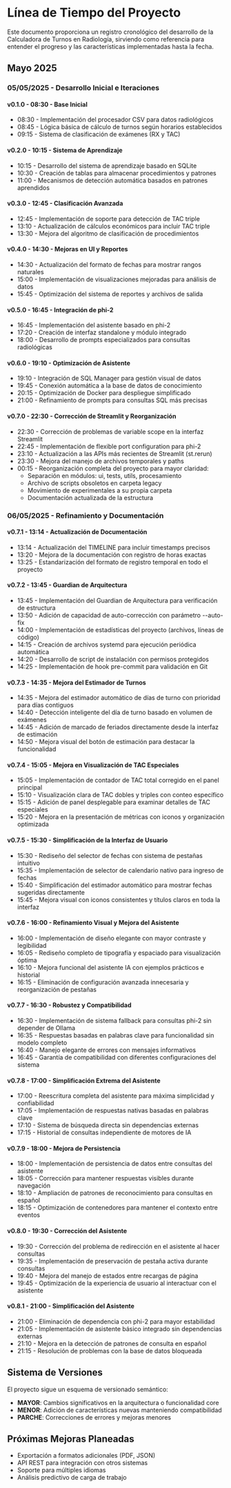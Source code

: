 # Línea de Tiempo del Proyecto

Este documento proporciona un registro cronológico del desarrollo de la Calculadora de Turnos en Radiología, sirviendo como referencia para entender el progreso y las características implementadas hasta la fecha.

## Mayo 2025

### 05/05/2025 - Desarrollo Inicial e Iteraciones

#### v0.1.0 - 08:30 - Base Inicial
- 08:30 - Implementación del procesador CSV para datos radiológicos
- 08:45 - Lógica básica de cálculo de turnos según horarios establecidos
- 09:15 - Sistema de clasificación de exámenes (RX y TAC)

#### v0.2.0 - 10:15 - Sistema de Aprendizaje
- 10:15 - Desarrollo del sistema de aprendizaje basado en SQLite
- 10:30 - Creación de tablas para almacenar procedimientos y patrones
- 11:00 - Mecanismos de detección automática basados en patrones aprendidos

#### v0.3.0 - 12:45 - Clasificación Avanzada
- 12:45 - Implementación de soporte para detección de TAC triple
- 13:10 - Actualización de cálculos económicos para incluir TAC triple
- 13:30 - Mejora del algoritmo de clasificación de procedimientos

#### v0.4.0 - 14:30 - Mejoras en UI y Reportes
- 14:30 - Actualización del formato de fechas para mostrar rangos naturales
- 15:00 - Implementación de visualizaciones mejoradas para análisis de datos
- 15:45 - Optimización del sistema de reportes y archivos de salida

#### v0.5.0 - 16:45 - Integración de phi-2
- 16:45 - Implementación del asistente basado en phi-2 
- 17:20 - Creación de interfaz standalone y módulo integrado
- 18:00 - Desarrollo de prompts especializados para consultas radiológicas

#### v0.6.0 - 19:10 - Optimización de Asistente
- 19:10 - Integración de SQL Manager para gestión visual de datos
- 19:45 - Conexión automática a la base de datos de conocimiento
- 20:15 - Optimización de Docker para despliegue simplificado
- 21:00 - Refinamiento de prompts para consultas SQL más precisas

#### v0.7.0 - 22:30 - Corrección de Streamlit y Reorganización
- 22:30 - Corrección de problemas de variable scope en la interfaz Streamlit
- 22:45 - Implementación de flexible port configuration para phi-2
- 23:10 - Actualización a las APIs más recientes de Streamlit (st.rerun)
- 23:30 - Mejora del manejo de archivos temporales y paths
- 00:15 - Reorganización completa del proyecto para mayor claridad:
  - Separación en módulos: ui, tests, utils, procesamiento
  - Archivo de scripts obsoletos en carpeta legacy
  - Movimiento de experimentales a su propia carpeta
  - Documentación actualizada de la estructura

### 06/05/2025 - Refinamiento y Documentación

#### v0.7.1 - 13:14 - Actualización de Documentación
- 13:14 - Actualización del TIMELINE para incluir timestamps precisos
- 13:20 - Mejora de la documentación con registro de horas exactas
- 13:25 - Estandarización del formato de registro temporal en todo el proyecto

#### v0.7.2 - 13:45 - Guardian de Arquitectura
- 13:45 - Implementación del Guardian de Arquitectura para verificación de estructura
- 13:50 - Adición de capacidad de auto-corrección con parámetro --auto-fix
- 14:00 - Implementación de estadísticas del proyecto (archivos, líneas de código)
- 14:15 - Creación de archivos systemd para ejecución periódica automática
- 14:20 - Desarrollo de script de instalación con permisos protegidos
- 14:25 - Implementación de hook pre-commit para validación en Git

#### v0.7.3 - 14:35 - Mejora del Estimador de Turnos
- 14:35 - Mejora del estimador automático de días de turno con prioridad para días contiguos
- 14:40 - Detección inteligente del día de turno basado en volumen de exámenes
- 14:45 - Adición de marcado de feriados directamente desde la interfaz de estimación
- 14:50 - Mejora visual del botón de estimación para destacar la funcionalidad

#### v0.7.4 - 15:05 - Mejora en Visualización de TAC Especiales
- 15:05 - Implementación de contador de TAC total corregido en el panel principal
- 15:10 - Visualización clara de TAC dobles y triples con conteo específico
- 15:15 - Adición de panel desplegable para examinar detalles de TAC especiales
- 15:20 - Mejora en la presentación de métricas con iconos y organización optimizada

#### v0.7.5 - 15:30 - Simplificación de la Interfaz de Usuario
- 15:30 - Rediseño del selector de fechas con sistema de pestañas intuitivo
- 15:35 - Implementación de selector de calendario nativo para ingreso de fechas
- 15:40 - Simplificación del estimador automático para mostrar fechas sugeridas directamente
- 15:45 - Mejora visual con iconos consistentes y títulos claros en toda la interfaz

#### v0.7.6 - 16:00 - Refinamiento Visual y Mejora del Asistente
- 16:00 - Implementación de diseño elegante con mayor contraste y legibilidad
- 16:05 - Rediseño completo de tipografía y espaciado para visualización óptima
- 16:10 - Mejora funcional del asistente IA con ejemplos prácticos e historial
- 16:15 - Eliminación de configuración avanzada innecesaria y reorganización de pestañas

#### v0.7.7 - 16:30 - Robustez y Compatibilidad
- 16:30 - Implementación de sistema fallback para consultas phi-2 sin depender de Ollama
- 16:35 - Respuestas basadas en palabras clave para funcionalidad sin modelo completo
- 16:40 - Manejo elegante de errores con mensajes informativos
- 16:45 - Garantía de compatibilidad con diferentes configuraciones del sistema

#### v0.7.8 - 17:00 - Simplificación Extrema del Asistente
- 17:00 - Reescritura completa del asistente para máxima simplicidad y confiabilidad
- 17:05 - Implementación de respuestas nativas basadas en palabras clave
- 17:10 - Sistema de búsqueda directa sin dependencias externas
- 17:15 - Historial de consultas independiente de motores de IA

#### v0.7.9 - 18:00 - Mejora de Persistencia
- 18:00 - Implementación de persistencia de datos entre consultas del asistente
- 18:05 - Corrección para mantener respuestas visibles durante navegación
- 18:10 - Ampliación de patrones de reconocimiento para consultas en español
- 18:15 - Optimización de contenedores para mantener el contexto entre eventos

#### v0.8.0 - 19:30 - Corrección del Asistente
- 19:30 - Corrección del problema de redirección en el asistente al hacer consultas
- 19:35 - Implementación de preservación de pestaña activa durante consultas
- 19:40 - Mejora del manejo de estados entre recargas de página
- 19:45 - Optimización de la experiencia de usuario al interactuar con el asistente

#### v0.8.1 - 21:00 - Simplificación del Asistente
- 21:00 - Eliminación de dependencia con phi-2 para mayor estabilidad
- 21:05 - Implementación de asistente básico integrado sin dependencias externas
- 21:10 - Mejora en la detección de patrones de consulta en español
- 21:15 - Resolución de problemas con la base de datos bloqueada

## Sistema de Versiones

El proyecto sigue un esquema de versionado semántico:

- **MAYOR**: Cambios significativos en la arquitectura o funcionalidad core
- **MENOR**: Adición de características nuevas manteniendo compatibilidad
- **PARCHE**: Correcciones de errores y mejoras menores

## Próximas Mejoras Planeadas

- Exportación a formatos adicionales (PDF, JSON)
- API REST para integración con otros sistemas
- Soporte para múltiples idiomas
- Análisis predictivo de carga de trabajo